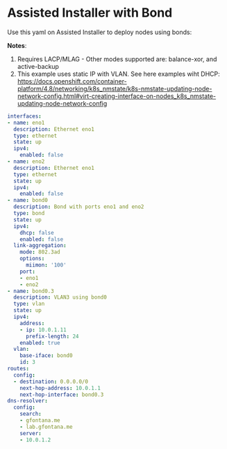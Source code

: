 
# Assisted Installer with Bond

Use this yaml on Assisted Installer to deploy nodes using bonds:

**Notes**: 
1. Requires LACP/MLAG - Other modes supported are: balance-xor, and active-backup
2. This example uses static IP with VLAN. See here examples wiht DHCP: https://docs.openshift.com/container-platform/4.8/networking/k8s_nmstate/k8s-nmstate-updating-node-network-config.html#virt-creating-interface-on-nodes_k8s_nmstate-updating-node-network-config

```yaml
interfaces:
- name: eno1
  description: Ethernet eno1
  type: ethernet
  state: up
  ipv4:
    enabled: false
- name: eno2
  description: Ethernet eno1
  type: ethernet
  state: up
  ipv4:
    enabled: false
- name: bond0
  description: Bond with ports eno1 and eno2
  type: bond
  state: up
  ipv4:
    dhcp: false
    enabled: false
  link-aggregation:
    mode: 802.3ad
    options:
      miimon: '100'
    port:
    - eno1
    - eno2
- name: bond0.3
  description: VLAN3 using bond0
  type: vlan
  state: up
  ipv4:
    address: 
    - ip: 10.0.1.11
      prefix-length: 24
    enabled: true
  vlan:
    base-iface: bond0
    id: 3
routes:
  config:
  - destination: 0.0.0.0/0
    next-hop-address: 10.0.1.1 
    next-hop-interface: bond0.3
dns-resolver:
  config:
    search:
    - gfontana.me
    - lab.gfontana.me
    server:
    - 10.0.1.2
```    